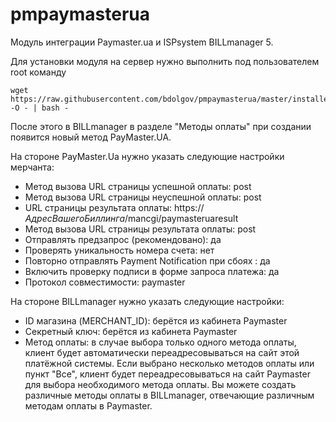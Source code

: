 # pmpaymasterua
Модуль интеграции Paymaster.ua и ISPsystem BILLmanager 5.

Для установки модуля на сервер нужно выполнить под пользователем root команду
```
wget https://raw.githubusercontent.com/bdolgov/pmpaymasterua/master/installer.sh -O - | bash -
```

После этого в BILLmanager в разделе "Методы оплаты" при создании появится новый метод PayMaster.UA.

На стороне PayMaster.Ua нужно указать следующие настройки мерчанта:
* Метод вызова URL страницы успешной оплаты: post
* Метод вызова URL страницы неуспешной оплаты: post
* URL страницы результата оплаты: https://*АдресВашегоБиллинга*/mancgi/paymasteruaresult
* Метод вызова URL страницы результата оплаты: post
* Отправлять предзапрос (рекомендовано): да
* Проверять уникальность номера счета: нет
* Повторно отправлять Payment Notification при сбоях : да
* Включить проверку подписи в форме запроса платежа: да
* Протокол совместимости: paymaster

На стороне BILLmanager нужно указать следующие настройки:
* ID магазина (MERCHANT_ID): берётся из кабинета Paymaster
* Секретный ключ: берётся из кабинета Paymaster
* Метод оплаты: в случае выбора только одного метода оплаты, клиент будет автоматически переадресовываться на сайт этой платёжной системы. Если выбрано несколько методов оплаты или пункт "Все", клиент будет переадресовываться на сайт Paymaster для выбора необходимого метода оплаты. Вы можете создать различные методы оплаты в BILLmanager, отвечающие различным методам оплаты в Paymaster.
